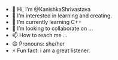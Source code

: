 - 👋 Hi, I’m @KanishkaShrivastava
- 👀 I’m interested in learning and creating.
- 🌱 I’m currently learning C++
- 💞️ I’m looking to collaborate on ...
- 📫 How to reach me ...
- 😄 Pronouns: she/her
- ⚡ Fun fact: i am a great listener.

<!---
KanishkaShrivastava/KanishkaShrivastava is a ✨ special ✨ repository because its `README.md` (this file) appears on your GitHub profile.
You can click the Preview link to take a look at your changes.
--->
